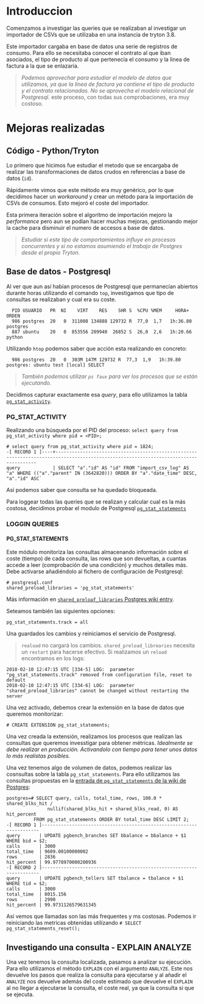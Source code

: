 # Introduccion

Comenzamos a investigar las queries que se realizaban al investigar un importador de CSVs que se utilizaba en una instancia de tryton 3.8.

Este importador cargaba en base de datos una serie de registros de consumo. Para ello se necesitaba conocer el contrato al que iban asociados, el tipo de producto al que pertenecía el consumo y la linea de factura a la que se enlazaría. 

> *Podemos aprovechar para estudiar el modelo de datos que utilizamos, ya que la linea de factura ya contiene el tipo de producto y el contrato relacionadas. No se aprovecha el modelo relacional de Postgresql.*
este proceso, con todas sus comprobaciones, era muy costoso.


# Mejoras realizadas

## Código - Python/Tryton

Lo primero que hicimos fue estudiar el metodo que se encargaba de realizar las transformaciones de datos crudos en referencias a base de datos (`id`).

Rápidamente vimos que este método era muy genérico, por lo que decidimos hacer un *workaround* y crear un método para la importación de CSVs de consumos.
Esto mejoró el coste del importador.

Esta primera iteración sobre el algoritmo de importación mejoro la *performance* pero aun se podían hacer muchas mejoras, gestionando mejor la cache para disminuir el numero de accesos a base de datos. 

> *Estudiar si este  tipo de comportamientos influye en procesos concurrentes y si no estamos asumiendo el trabajo de Postgres desde el propio Tryton.*

## Base de datos - Postgresql

Al ver que aun así habían procesos de Postgresql que permanecían abiertos durante horas utilizando el comando `top`, investigamos que tipo de consultas se realizaban y cual era su coste.

```
  PID USUARIO   PR  NI    VIRT    RES    SHR S  %CPU %MEM     HORA+ ORDEN                                                                                                                                                                                                         
  986 postgres  20   0  311008 134888 129732 R  77,0  1,7   1h:36.80 postgres                                                                                                                                                                                                      
  887 ubuntu    20   0  853556 209940  26852 S  26,0  2,6   1h:20.66 python  
```
Utilizando `htop` podemos saber que acción esta realizando en concreto:

```
  986 postgres  20   0  303M 147M 129732 R  77,3  1,9   1h:39.80 postgres: ubuntu test [local] SELECT
```

> *También podemos utilizar `ps faux` para ver los procesos que se están ejecutando.*

Decidimos capturar exactamente esa *query*, para ello utilizamos la tabla [`pg_stat_activity`](https://www.postgresql.org/docs/9.2/static/monitoring-stats.html#PG-STAT-ACTIVITY-VIEW).

### PG_STAT_ACTIVITY

Realizando una búsqueda por el PID del proceso: `select query from pg_stat_activity where pid = <PID>;`
```
# select query from pg_stat_activity where pid = 1824;
-[ RECORD 1 ]----+-------------------------------------------------------------------------------------------------------------------------------------
query            | SELECT "a"."id" AS "id" FROM "import_csv_log" AS "a" WHERE (("a"."parent" IN (3642820))) ORDER BY "a"."date_time" DESC, "a"."id" ASC`
```
Así podemos saber que consulta se ha quedado bloqueada.

Para loggear todas las queries que se realizan y calcular cual es la más costosa, decidimos probar el modulo de Postgresql [`pg_stat_statements`](https://www.postgresql.org/docs/current/static/pgstatstatements.html)

### LOGGIN QUERIES

#### PG_STAT_STATEMENTS

Este módulo monitoriza las consultas almacenando información sobre el coste (tiempo) de cada consulta, las rows que son devueltas, a cuantas accede a leer (comprobación de una condición) y muchos detalles más.
Debe activarse añadiéndolo al fichero de configuración de Postgresql:

```
# postgresql.conf
shared_preload_libraries = 'pg_stat_statements'
```
Más información en [`shared_preloaf_libraries` Postgres wiki entry](https://www.postgresql.org/docs/current/static/runtime-config-client.html#GUC-SHARED-PRELOAD-LIBRARIES).

Seteamos también las siguientes opciones:
```
pg_stat_statements.track = all
```

Una guardados los cambios y reiniciamos el servicio de Postgresql.

> `reaload` no cargará los cambios. `shared_preload_librearies` necesita un `restart` para hacerse efectivo. Si realizamos un `reload` encontramos en los logs:
```
2018-02-10 12:47:15 UTC [334-5] LOG:  parameter "pg_stat_statements.track" removed from configuration file, reset to default
2018-02-10 12:47:15 UTC [334-6] LOG:  parameter "shared_preload_libraries" cannot be changed without restarting the server
```

Una vez activado, debemos crear la extensión en la base de datos que queremos monitorizar:
```
# CREATE EXTENSION pg_stat_statements;
```

Una vez creada la extensión, realizamos los procesos que realizan las consultas que queremos invesstigar para obtener métricas.
*Idealmente se debe realizar en producción. Activandolo con tiempo para tener unos datos lo más realistas posibles.*

Una vez tenemos algo de volumen de datos, podemos realizar las cosnsultas sobre la tabla `pg_stat_statements`.
Para ello utilizamos las consultas propuestas en la [entrada de `pg_stat_statements` de la wiki de Postgres](https://www.postgresql.org/docs/current/static/pgstatstatements.html):
```
postgres=# SELECT query, calls, total_time, rows, 100.0 * shared_blks_hit /
               nullif(shared_blks_hit + shared_blks_read, 0) AS hit_percent
          FROM pg_stat_statements ORDER BY total_time DESC LIMIT 2;
-[ RECORD 1 ]---------------------------------------------------------------------
query       | UPDATE pgbench_branches SET bbalance = bbalance + $1 WHERE bid = $2;
calls       | 3000
total_time  | 9609.00100000002
rows        | 2836
hit_percent | 99.9778970000200936
-[ RECORD 2 ]---------------------------------------------------------------------
query       | UPDATE pgbench_tellers SET tbalance = tbalance + $1 WHERE tid = $2;
calls       | 3000
total_time  | 8015.156
rows        | 2990
hit_percent | 99.9731126579631345
```

Así vemos que llamadas son las más frequentes y ms costosas.
Podemos ir reiniciando las metricas obtenidas utilizando `# SELECT pg_stat_statements_reset();`

## Investigando una consulta - EXPLAIN ANALYZE

Una vez tenemos la consulta localizada, pasamos a analizar su ejecución. Para ello utilizamos el método `EXPLAIN` con el argumento `ANALYZE`.
Este nos devuelve los pasos que realiza la consulta para ejecutarse y al añadir el `ANALYZE` nos devuelve además del coste estimado que devuelve el `EXPLAIN` al no llegar a ejecutarse la consulta, el coste real, ya que la consulta si que se ejecuta.